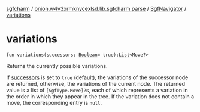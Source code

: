 [sgfcharm](../../index.md) / [onion.w4v3xrmknycexlsd.lib.sgfcharm.parse](../index.md) / [SgfNavigator](index.md) / [variations](./variations.md)

# variations

`fun variations(successors: `[`Boolean`](https://kotlinlang.org/api/latest/jvm/stdlib/kotlin/-boolean/index.html)` = true): `[`List`](https://kotlinlang.org/api/latest/jvm/stdlib/kotlin.collections/-list/index.html)`<Move?>`

Returns the currently possible variations.

If [successors](variations.md#onion.w4v3xrmknycexlsd.lib.sgfcharm.parse.SgfNavigator$variations(kotlin.Boolean)/successors) is set to `true` (default), the variations of the successor node are returned,
otherwise, the variations of the current node. The returned value is a list of
`[SgfType.Move]?`s, each of which represents a variation in the order in which
they appear in the tree. If the variation does not contain a move, the corresponding entry is `null`.

